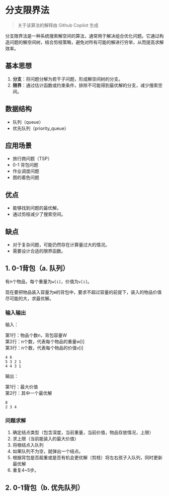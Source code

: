 # 分支限界法
> 关于该算法的解释由 Github Copilot 生成

分支限界法是一种系统搜索解空间的算法，通常用于解决组合优化问题。它通过构造问题的解空间树，结合剪枝策略，避免对所有可能的解进行穷举，从而提高求解效率。

## 基本思想

1. **分支**：将问题分解为若干子问题，形成解空间树的分支。
2. **限界**：通过估计函数或约束条件，排除不可能得到最优解的分支，减少搜索空间。

## 数据结构
- 队列（queue）
- 优先队列（priority_queue）

## 应用场景

- 旅行商问题（TSP）
- 0-1 背包问题
- 作业调度问题
- 图的着色问题

## 优点

- 能够找到问题的最优解。
- 通过剪枝减少了搜索空间。

## 缺点

- 对于复杂问题，可能仍然存在计算量过大的情况。
- 需要设计合适的限界函数。

## 1. 0-1背包（a. 队列）
有n个物品，每个重量为`w[i]`，价值为`v[i]`。

现在要把物品装入容量为`W`的背包中，要求不超过容量的前提下，装入的物品价值尽可能的大，求最优解。

### 输入输出
输入：

第1行：物品个数n，背包容量W  
第2行：n个数，代表每个物品的重量w[i]  
第3行：n个数，代表每个物品的价值v[i]
```
4 6
5 3 2 1
4 4 3 1
```

输出：

第1行：最大价值  
第2行：其中一个最优解
```
8
2 3 4
```

### 问题求解
1. 确定结点类型（包含深度，当前重量，当前价值，物品存放情况，上限）
2. 求上限（当前能装入的最大价值）
3. 将根结点入队列
4. 如果队列不为空，就弹出一个结点。
5. 根据背包是否超重或是否有机会更优解（剪枝）将左右孩子入队列，同时更新最优解
6. 重复4~5步。

## 2. 0-1背包（b. 优先队列）